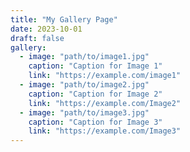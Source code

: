 ```yaml
---
title: "My Gallery Page"
date: 2023-10-01
draft: false
gallery:
  - image: "path/to/image1.jpg"
    caption: "Caption for Image 1"
    link: "https://example.com/image1"
  - image: "path/to/image2.jpg"
    caption: "Caption for Image 2"
    link: "https://example.com/Image2"
  - image: "path/to/image3.jpg"
    caption: "Caption for Image 3"
    link: "https://example.com/Image3"
---
```

